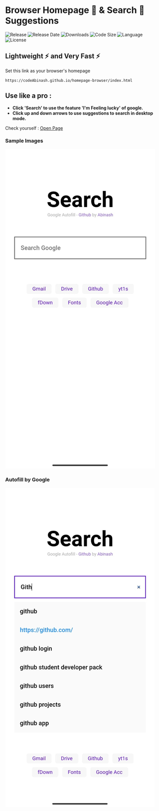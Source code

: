 # Browser Homepage 🏡 & Search 🔎 Suggestions
![Release](https://img.shields.io/github/v/release/codeabinash/homepage-browser?color=limeg)
![Release Date](https://img.shields.io/github/release-date/codeabinash/homepage-browser)
![Downloads](https://img.shields.io/github/downloads/codeabinash/homepage-browser/total?color=limeg&logo=github)
![Code Size](https://img.shields.io/github/languages/code-size/codeabinash/homepage-browser?color=blue)
![Language](https://img.shields.io/github/languages/top/codeabinash/homepage-browser?color=blueviolet)
![License](https://img.shields.io/github/license/codeabinash/homepage-browser?color=orange)
## Lightweight ⚡ and Very Fast ⚡


Set this link as your browser's homepage
```
https://codeAbinash.github.io/homepage-browser/index.html
```
## Use like a pro :

- **Click 'Search' to use the feature 'I'm Feeling lucky' of google.**
- **Click up and down arrows to use suggestions to search in desktop mode.**


Check yourself : [Open Page](https://codeabinash.github.io/homepage-browser/) 

### Sample Images
<img src="./doc/1.jpg" alt="Sample Image">

### Autofill by Google
<img src="./doc/2.jpg" alt="Sample Image">